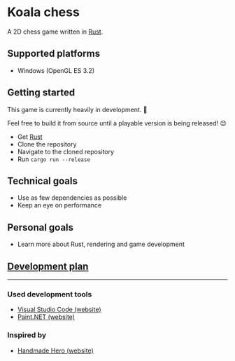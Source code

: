 # Koala chess
A 2D chess game written in [Rust](https://www.rust-lang.org).

## Supported platforms
- Windows (OpenGL ES 3.2)

## Getting started
This game is currently heavily in development. :construction:

Feel free to build it from source until a playable version is being released! :blush:
- Get [Rust](https://www.rust-lang.org/tools/install)
- Clone the repository
- Navigate to the cloned repository
- Run `cargo run --release`

## Technical goals
- Use as few dependencies as possible
- Keep an eye on performance

## Personal goals
- Learn more about Rust, rendering and game development

## [Development plan](https://github.com/Oliver-Piorun/koala_chess/projects/1)

---

### Used development tools
- [Visual Studio Code (website)](https://code.visualstudio.com)
- [Paint.NET (website)](https://www.getpaint.net)

### Inspired by
- [Handmade Hero (website)](https://handmadehero.org)
